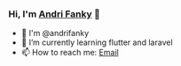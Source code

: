 ### Hi, I'm [Andri Fanky](http://andrifanky.com/links) 👋
- 👋 I'm @andrifanky
- 🌱 I’m currently learning flutter and laravel
- 📫 How to reach me: [Email](mailto:andryfanky3@gmail.com)

<!--
**andrifanky/andrifanky** is a ✨ _special_ ✨ repository because its `README.md` (this file) appears on your GitHub profile.

Here are some ideas to get you started:

- 🔭 I’m currently working on ...
- 🌱 I’m currently learning ...
- 👯 I’m looking to collaborate on ...
- 🤔 I’m looking for help with ...
- 💬 Ask me about ...
- 📫 How to reach me: ...
- 😄 Pronouns: ...
- ⚡ Fun fact: ...
-->
